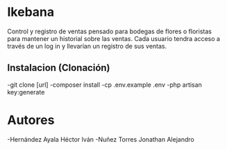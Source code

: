 # Ikebana
Control y registro de ventas pensado para bodegas de flores  o floristas
para mantener un historial sobre las ventas. Cada usuario tendra acceso
a través de un log in y llevarían un registro de sus ventas.
## Instalacion (Clonación)
-git clone [url]
-composer install
-cp .env.example .env
-php artisan key:generate
# Autores
-Hernández Ayala Héctor Iván
-Nuñez Torres Jonathan Alejandro
